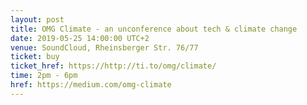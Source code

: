 ```yaml
---
layout: post
title: OMG Climate - an unconference about tech & climate change
date: 2019-05-25 14:00:00 UTC+2
venue: SoundCloud, Rheinsberger Str. 76/77
ticket: buy
ticket_href: https://http://ti.to/omg/climate/
time: 2pm - 6pm
href: https://medium.com/omg-climate
---
```


